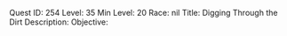 Quest ID: 254
Level: 35
Min Level: 20
Race: nil
Title: Digging Through the Dirt
Description: 
Objective: 
